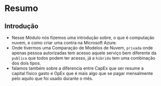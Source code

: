 # Resumo

## Introdução
- Nesse Módulo nós fizemos uma introdução sobre, o que é computação nuvem, e como criar uma contra na Microsoft Azure.
- Onde tivermos uma Comparação de Modelos de Nuvem, `privada` onde apenas pessoa autorizadas tem acesso aquele serviço bem diferente da `publica` que todos podem ter acesso, já a `hibrida` tem uma combinação dos dois tipos.
- falamos também sobre a diferencia entre CapEx que ser resume a capital físico gasto e OpEx que é mais algo que se pagar mensalmente pelo aquilo que foi usado durante o mês.
